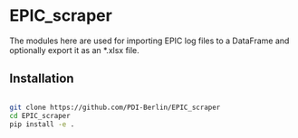 # EPIC_scraper

The modules here are used for importing EPIC log files to a DataFrame and optionally export it as an *.xlsx file.

## Installation

```bash

git clone https://github.com/PDI-Berlin/EPIC_scraper
cd EPIC_scraper
pip install -e .

```
